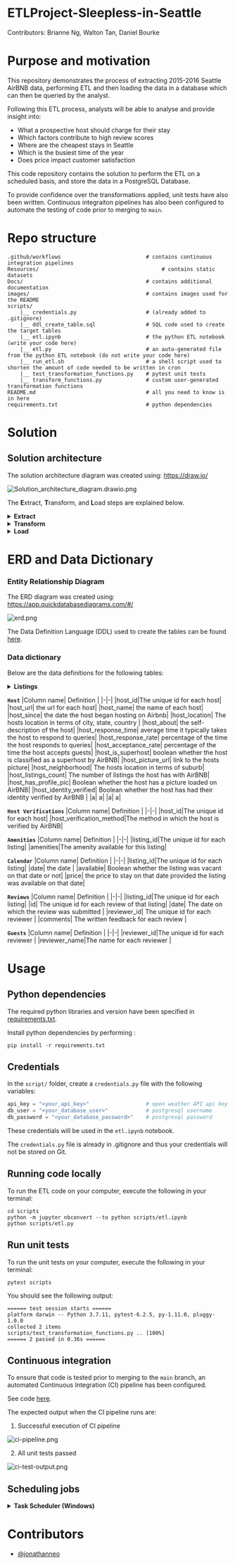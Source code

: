 # ETLProject-Sleepless-in-Seattle
Contributors: Brianne Ng, Walton Tan, Daniel Bourke

# Purpose and motivation

This repository demonstrates the process of extracting 2015-2016 Seattle AirBNB data, performing ETL and then loading the data in a database which can then be queried by the analyst. 

Following this ETL process, analysts will be able to analyse and provide insight into:
 - What a prospective host should charge for their stay
 - Which factors contribute to high review scores
 - Where are the cheapest stays in Seattle
 - Which is the busiest time of the year
 - Does price impact customer satisfaction


This code repository contains the solution to perform the ETL on a scheduled basis, and store the data in a PostgreSQL Database. 

To provide confidence over the transformations applied, unit tests have also been written. Continuous integraiton pipelines has also been configured to automate the testing of code prior to merging to `main`.  

# Repo structure 
```
.github/workflows                           # contains continuous integration pipelines 
Resources/                                       # contains static datasets 
Docs/                                       # contains additional documentation 
images/                                     # contains images used for the README
scripts/    
    |__ credentials.py                      # (already added to .gitignore)
    |__ ddl_create_table.sql                # SQL code used to create the target tables 
    |__ etl.ipynb                           # the python ETL notebook (write your code here)
    |__ etl.py                              # an auto-generated file from the python ETL notebook (do not write your code here)
    |__ run_etl.sh                          # a shell script used to shorten the amount of code needed to be written in cron 
    |__ test_transformation_functions.py    # pytest unit tests 
    |__ transform_functions.py              # custom user-generated transformation functions 
README.md                                   # all you need to know is in here 
requirements.txt                            # python dependencies 
```

# Solution 

## Solution architecture 

The solution architecture diagram was created using: https://draw.io/ 


![Solution_architecture_diagram.drawio.png](Images/Solution_architecture_diagram.drawio.png)


The **E**xtract, **T**ransform, and **L**oad steps are explained below. 

<details>
<summary><strong> Extract </strong></summary>

#### Data sources 
Data is extracted from the following data sources. 

| No | Data Source | Description | Source Type | URL | 
| - | - | - |- | - |
| 1 | Listings.csv | Contains details of each listing | CSV | https://www.kaggle.com/airbnb/seattle?select=listings.csv | 
| 2 | Calendar.csv | Contains the availability and price of each listing for each date | CSV | https://www.kaggle.com/airbnb/seattle?select=calendar.csv |
| 3 | Reviews.csv | Contains the text commentary for each review | CSV | https://www.kaggle.com/airbnb/seattle?select=reviews.csv | 

</details>

<details>
<summary><strong> Transform </strong></summary>


The following transformation scripts are executed: 
| Script | Input | Output |  
| - | - |- |
| [Listing_ETL.ipynb](scripts/Listing_ETL.ipynb) | [1] | `something`, `something`, `something` |
| [Amenities_ETL.ipynb](scripts/Amenities_ETL.ipynb) | [1] | `something`, `something`, `something` |
| [Reviews_ETL.ipynb](scripts/Reviews_ETL.ipynb) | [3] | `something`, `something`, `something` | 
| 

The `etl.ipynb` notebook is converted to `etl.py` by running the code below: 
```sh
python -m jupyter nbconvert --to python etl.ipynb
```
</details>


<details>
<summary><strong> Load </strong></summary>


#### Loading process 
Data is loaded into the PostgreSQL using an upsert (insert/update) statement. 

1. Attempt to insert the records 
2. If fail due to records already existing, then update records 

</details>

# ERD and Data Dictionary

### Entity Relationship Diagram 

The ERD diagram was created using: https://app.quickdatabasediagrams.com/#/

![erd.png](images/erd.png)

The Data Definition Language (DDL) used to create the tables can be found [here](scripts/ddl_create_table.sql). 

### Data dictionary 

Below are the data definitions for the following tables: 
<details>
<summary><strong> Listings </strong></summary>
|Column name| Definition | 
|-|-|
|id|The unique id for each listing| 
|listing_url| The url of each listing |
|name| The name of each listing|
|description| The description of each listing|
|neighborhood_overview| An overview of the listings neighbourhood| 
|notes| special comments made by the lister| 
|transit| information on the transit options nearby| 
|host_id| The unique id for the listings host| 
|street| location of the listing in terms of street adress| 
|neighborhood| location of the listing in terms of suburb| 
|city| location of the listing in terms of City| 
|state| location of teh listing in terms of State abv.| 
|zipcode| location of the listing in terms of zipcode| 
|smart_location| location of the listing in terms of City, State| 
|country_code| location of teh listing in terms of country abv.| 
|country| Location of the listing in terms of country| 
|latitude| Location of the listing in terms of latitude| 
|longitude| Location of the listing in terms of longitude| 
|is_location_exact| Boolean whether the listing has its adress exactly matched| 
|property_type| Type of property listing|
|room_type| Whether the entire property is available to the guest or different portions of access to the property|
|accommodates| the maximum number of guests allowed to stay at the listing|
|bathrooms| number of bathrooms available|
|bedrooms| number of bedrooms available|
|beds| number of beds available|
|bed_type| bed type|
|price| price for 1 night|
|weekly_price| price for 1 week|
|monthly_price| price for 1 month|
|security_deposit| security deposit for the listing|
|cleaning_fee| fee for cleaning for each period of stay|
|guests_included| maximum number of people allowed to visit the property|
|extra_people| ??The price for extra people to stay??|
|minimum_nights| the minimum number of nights which the guest must book|
|maximum_nights| the minimum number of nights which the guest must book|
|has_availability| Boolean whether or not the listing is potentially available for booking|
|availability_30| how many days in the next 30 days is the listing available|
|availability_60| how many days in the next 60 days is the listing available|
|availability_90| how many days in the next 90 days is the listing available|
|availability_365| how many days in the next 365 days is the listing available|
|number_of_reviews| The number of reviews the listings has recieved|
|first_review| The date on which the listing recieved its first review |
|last_review| The date on which the listing recieved its latest review |
|review_scores_rating| ?????|
|review_scores_accuracy| The average score out of 10, given by the guests in terms of how accurate the listing description and photos were|
|review_scores_cleanliness| The average score out of 10, given by the guests in terms of how clean the listing was |
|review_scores_checkin| The average score out of 10, given by the guests in terms of how pleasant the checkin process was  |
|review_scores_communication| The average score out of 10, given by the guests in terms of communication to the host |
|review_scores_location| The average score out of 10, given by the guests in terms of how good the location of the listing was |
|review_scores_value| The average score out of 10, given by the guests in terms of value (quality against price)  |
|cancellation policy| how strict the listing is in terms of its cancellation policy |
|reviews_per_month| The average number of reviews left per month for each listing |
</details>

<b>`Host`</b>
|Column name| Definition | 
|-|-|
|host_id|The unique id for each host|
|host_url| the url for each host| 
|host_name| the name of each host| 
|host_since| the date the host began hosting on Airbnb| 
|host_location| The hosts location in terms of city, state, country | 
|host_about| the self-description of the host| 
|host_response_time| average time it typically takes the host to respond to queries| 
|host_response_rate| percentage of the time the host responds to queries|
|host_acceptance_rate| percentage of the time the host accepts guests|
|host_is_superhost| boolean whether the host is classified as a superhost by AirBNB|
|host_picture_url| link to the hosts picture|
|host_neighborhood| The hosts location in terms of suburb|
|host_listings_count| The number of listings the host has with AirBNB|
|host_has_profile_pic| Boolean whether the host has a picture loaded on AirBNB|
|host_identity_verified| Boolean whether the host has had their identity verified by AirBNB |
|a| a|
|a| a|


<b>`Host Verifications`</b>
|Column name| Definition | 
|-|-|
|host_id|The unique id for each host|
|host_verification_method|The method in which the host is verified by AirBNB|

<b>`Amenities`</b>
|Column name| Definition | 
|-|-|
|listing_id|The unique id for each listing|
|amenities|The amenity available for this listing|

<b>`Calendar`</b>
|Column name| Definition | 
|-|-|
|listing_id|The unique id for each listing| 
|date| the date | 
|available| Boolean whether the listing was vacant on that date or not| 
|price| the price to stay on that date provided the listing was available on that date| 

<b>`Reviews`</b>
|Column name| Definition | 
|-|-|
|listing_id|The unique id for each listing| 
|id| The unique id for each review of that listing| 
|date| The date on which the review was submitted | 
|reviewer_id| The unique id for each reviewer | 
|comments| The written feedback for each review | 

<b>`Guests`</b>
|Column name| Definition | 
|-|-|
|reviewer_id|The unique id for each reviewer | 
|reviewer_name|The name for each reviewer | 


# Usage 

## Python dependencies 
The required python libraries and version have been specified in [requirements.txt](requirements.txt). 

Install python dependencies by performing : 

```
pip install -r requirements.txt 
```

## Credentials 
In the `script/` folder, create a `credentials.py` file with the following variables:
```py
api_key = "<your_api_key>"                  # open weather API api key 
db_user = "<your_database_user>"            # postgresql username 
db_password = "<your_database_password>"    # postgresql password 
```

These credentials will be used in the `etl.ipynb` notebook. 

The `credentials.py` file is already in .gitignore and thus your credentials will not be stored on Git. 

## Running code locally 
To run the ETL code on your computer, execute the following in your terminal: 

```
cd scripts
python -m jupyter nbconvert --to python scripts/etl.ipynb
python scripts/etl.py
```

## Run unit tests 
To run the unit tests on your computer, execute the following in your terminal: 

```
pytest scripts
```

You should see the following output: 

```
====== test session starts ======
platform darwin -- Python 3.7.11, pytest-6.2.5, py-1.11.0, pluggy-1.0.0
collected 2 items
scripts/test_transformation_functions.py .. [100%]
====== 2 passed in 0.36s ======
```

## Continuous integration 

To ensure that code is tested prior to merging to the `main` branch, an automated Continuous Integration (CI) pipeline has been configured. 

See code [here](.github/workflows/etl-ci.yml). 

The expected output when the CI pipeline runs are: 

1. Successful execution of CI pipeline 

![ci-pipeline.png](images/ci-pipeline.png)


2. All unit tests passed 

![ci-test-output.png](images/ci-test-output.png)



## Scheduling jobs 


<details>
<summary><strong> Task Scheduler (Windows) </strong></summary>

1. Open Task Scheduler on windows 

2. Select `Create task`

![images/task-scheduler-1.png](images/task-scheduler-1.png)

3. Provide a name for the task 

![images/task-scheduler-2.png](images/task-scheduler-2.png)

4. Select `Actions` > `New` 

![images/task-scheduler-3.png](images/task-scheduler-3.png)

5. Provide the following details, and click `OK`: 
    - Program/script: `<provide path to your python.exe in your conda environment folder>`
        - Example: `C:\Users\jonat\anaconda3\envs\PythonData\python.exe`
    - Add arguments (optional): `<provide the etl file>`
        - Example: `etl.py` 
    - Start in (optional): `<provide the path to the etl file>` 
        - Example: `C:\Users\jonat\Documents\weather-etl\scripts`

![images/task-scheduler-4.png](images/task-scheduler-4.png)

6. Select `Triggers` 

![images/task-scheduler-5.png](images/task-scheduler-5.png)

7. Provide details of when you would like the job to run 

![images/task-scheduler-6.png](images/task-scheduler-6.png)

8. Click `OK` 

</details>

# Contributors
- [@jonathanneo](https://github.com/jonathanneo)